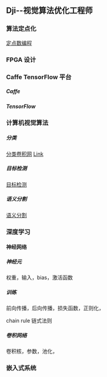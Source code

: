 ## Dji--视觉算法优化工程师

### 算法定点化

[定点数编程](fixedvalue.md)

### FPGA 设计

### Caffe TensorFlow 平台

##### Caffe

##### TensorFlow

### 计算机视觉算法

##### 分类 

[分类卷积网](class_cnn.md) [Link](http://www.infoq.com/cn/articles/cnn-and-imagenet-champion-model-analysis)

##### 目标检测

[目标检测](object_dection.md)

##### 语义分割

[语义分割](semantic_segmentation.md)

### 深度学习

#### 神经网络

##### 神经元

权重，输入，bias，激活函数

##### 训练

前向传播，后向传播，损失函数，正则化，

chain rule 链式法则

##### 卷积网络

卷积核，参数，池化，

### 嵌入式系统

